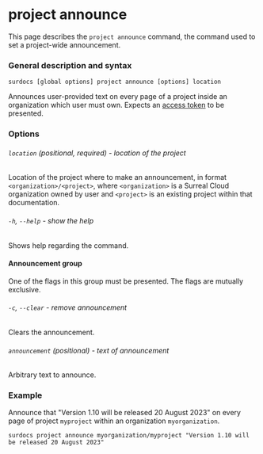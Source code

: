 # project announce

This page describes the `project announce` command, the command used to set a project-wide announcement.

### General description and syntax

`surdocs [global options] project announce [options] location`

Announces user-provided text on every page of a project inside an organization which user must own. Expects an [access token](docs/cli/global-options#access-tokens "Access tokens") to be presented.

### Options

###### `location` (positional, required) - location of the project

Location of the project where to make an announcement, in format `<organization>/<project>`, where `<organization>` is a Surreal Cloud organization owned by user and `<project>` is an existing project within that documentation. 

###### `-h`, `--help` - show the help

Shows help regarding the command.

#### Announcement group

One of the flags in this group must be presented. The flags are mutually exclusive.

###### `-c`, `--clear` - remove announcement

Clears the announcement.

###### `announcement` (positional) - text of announcement

Arbitrary text to announce.

### Example

Announce that "Version 1.10 will be released 20 August 2023" on every page of project `myproject` within an organization `myorganization`.

```
surdocs project announce myorganization/myproject "Version 1.10 will be released 20 August 2023"
```
